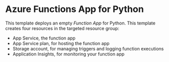 # Azure Functions App for Python

This template deploys an empty *Function App* for Python. This template creates four resources in the targeted resource group:
* App Service, the function app
* App Service plan, for hosting the function app
* Storage account, for managing triggers and logging function executions
* Application Insights, for monitoring your function app